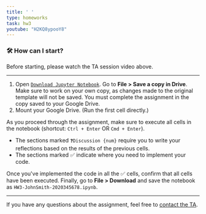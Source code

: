 ```yaml
---
title: ' '
type: homeworks
task: hw3
youtube: "H2KQ8ypooY8"
---
```


### 🛠️ How can I start?
Before starting, please watch the TA session video above.

---

1. Open [`Download Jupyter Notebook`](#-todo). Go to **File > Save a copy in Drive**. Make sure to work on your own copy, as changes made to the original template will not be saved. You must complete the assignment in the copy saved to your Google Drive.
2. Mount your Google Drive. (Run the first cell directly.)

As you proceed through the assignment, make sure to execute all cells in the notebook (shortcut: `Ctrl + Enter` OR `Cmd + Enter`).

- The sections marked `❓Discussion {num}` require you to write your reflections based on the results of the previous cells.
- The sections marked ✅ indicate where you need to implement your code.

Once you've implemented the code in all the ✅ cells, confirm that all cells have been executed. Finally, go to **File > Download** and save the notebook as `HW3-JohnSmith-2020345678.ipynb`.

---

If you have any questions about the assignment, feel free to [contact the TA](/staff/#teaching-assistant).
